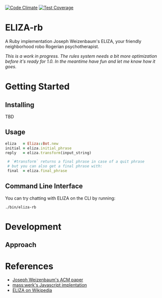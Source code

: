 [![Code Climate](https://codeclimate.com/github/tansengming/eliza-rb/badges/gpa.svg)](https://codeclimate.com/github/tansengming/eliza-rb)
[![Test Coverage](https://codeclimate.com/github/tansengming/eliza-rb/badges/coverage.svg)](https://codeclimate.com/github/tansengming/eliza-rb/coverage)

# ELIZA-rb

A Ruby implementation Joseph Weizenbaum's ELIZA, your friendly neighborhood robo Rogerian psychotherapist.

_This is a work in progress. The rules system needs a bit more optimization before it's ready for 1.0. In the meantime have fun and let me know how it goes._

# Getting Started

## Installing

TBD

## Usage

```ruby
eliza   = Eliza::Bot.new
initial = eliza.initial_phrase
reply   = eliza.transform(input_string)

 # `#transform` returns a final phrase in case of a quit phrase
 # but you can also get a final phrase with:
 final  = eliza.final_phrase
```

## Command Line Interface

You can try chatting with ELIZA on the CLI by running:

`./bin/eliza-rb`

# Development

## Approach


# References

- [Joseph Weizenbaum's ACM paper](https://www.csee.umbc.edu/courses/331/papers/eliza.html)
- [mass:werk's Javascript implentation](http://www.masswerk.at/elizabot/)
- [ELIZA on Wikipedia](https://en.wikipedia.org/wiki/ELIZA)